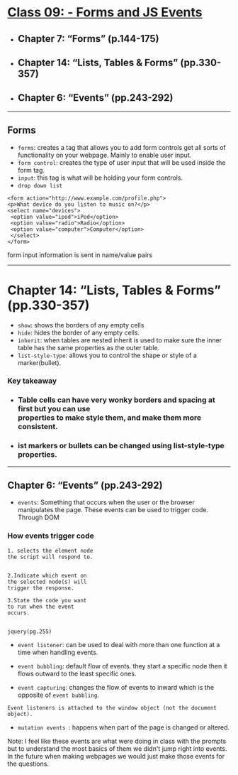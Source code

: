 # [Class 09: - Forms and JS Events](/README.md)

- ## Chapter 7: “Forms” (p.144-175)
- ## Chapter 14: “Lists, Tables & Forms” (pp.330-357)
- ## Chapter 6: “Events” (pp.243-292)
<hr>

## Forms
- `forms`: creates a tag that allows you to add form controls get all sorts of functionality on your webpage. Mainly to enable user input. 
- `form control`: creates the type of user input that will be used inside the form tag. 
- `input`: this tag is what will be holding your form controls. 
- `drop down list`
```
<form action="http://www.example.com/profile.php">
<p>What device do you listen to music on?</p>
<select name="devices">
 <option value="ipod">iPod</option>
 <option value="radio">Radio</option>
 <option value="computer">Computer</option>
 </select>
</form>

```
form input information is sent in name/value pairs
<hr>

# Chapter 14: “Lists, Tables & Forms” (pp.330-357)

- `show`: shows the borders of any empty cells
- `hide`: hides the border of any empty cells.
- `inherit`: when tables are nested inherit is used to make sure the inner table has the same properties as the outer table.
- `list-style-type`: allows you to control the shape or style of a marker(bullet).

### Key takeaway
- ### Table cells can have very wonky borders and spacing at first but you can use<br> properties to make style them, and make them more consistent.

- ### ist markers or bullets can be changed using list-style-type properties. 

<hr>

## Chapter 6: “Events” (pp.243-292)

- `events`: Something that occurs when the user or the browser manipulates the page. These events can be used to trigger code. Through DOM 

### How events trigger code
```
1. selects the element node
the script will respond to.


2.Indicate which event on
the selected node(s) will
trigger the response. 

3.State the code you want
to run when the event
occurs. 


jquery(pg.255)
```
<!-- <br> -->

- `event listener`: can be used to deal with more than one function at a time when handling events.

- `event bubbling`: default flow of events. they start a specific node then it flows outward to the least specific ones.

- `event capturing`: changes the flow of events to inward which is the opposite of `event bubbling`.

`Event listeners is attached to the window object (not the document object).`

- `mutation events `: happens when part of the page is changed or altered.

Note: I feel like these events are what were doing in class with the prompts but to understand the most basics of them we didn't jump right into events. In the future when making webpages we would just make those events for the questions. 



